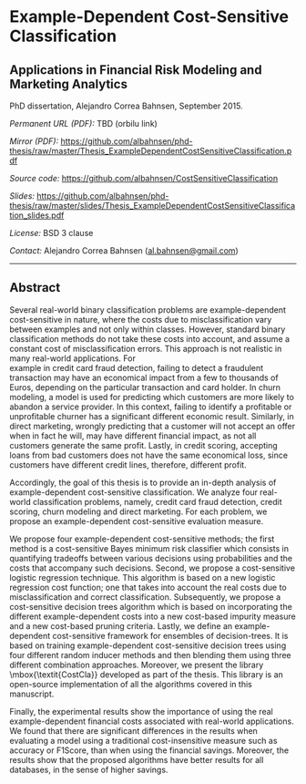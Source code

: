 Example-Dependent Cost-Sensitive Classification
============================
## Applications in Financial Risk Modeling and Marketing Analytics


PhD dissertation, Alejandro Correa Bahnsen, September 2015.

_Permanent URL (PDF):_ TBD (orbilu link)

_Mirror (PDF):_ <https://github.com/albahnsen/phd-thesis/raw/master/Thesis_ExampleDependentCostSensitiveClassification.pdf>

_Source code:_ <https://github.com/albahnsen/CostSensitiveClassification>

_Slides:_ <https://github.com/albahnsen/phd-thesis/raw/master/slides/Thesis_ExampleDependentCostSensitiveClassification_slides.pdf>

_License:_ BSD 3 clause

_Contact:_ Alejandro Correa Bahnsen (<al.bahnsen@gmail.com>)

---

## Abstract

Several real-world binary classification problems are example-dependent cost-sensitive in nature, where the 
costs due to misclassification vary between examples and not only within classes. However, standard binary
classification methods do not take these costs into account, and assume a constant cost of 
misclassification errors. This approach is not realistic in many real-world applications. For  
example in credit card fraud detection, failing to detect a fraudulent transaction may have an 
economical impact from a few to thousands of Euros, depending on the particular transaction and card 
holder. In churn modeling, a model is used for predicting which customers are more likely to 
abandon a service provider. In this context, failing to identify a   profitable or unprofitable 
churner has a significant different economic   result. Similarly, in direct marketing, wrongly 
predicting that a customer   will not accept an offer when in fact he will, may have different 
financial impact, as not all   customers generate the same profit. Lastly, in credit scoring, 
accepting   loans from bad customers does not have the same economical loss, since customers have 
different   credit lines, therefore, different profit.

Accordingly, the goal of this thesis is to provide an in-depth analysis of example-dependent 
cost-sensitive classification. We analyze four real-world classification problems, namely, 
credit card fraud detection, credit scoring, churn modeling and direct marketing. For each problem, 
we propose an example-dependent cost-sensitive evaluation measure.

We propose four example-dependent cost-sensitive methods; the first method is a cost-sensitive 
Bayes minimum risk classifier which consists in quantifying tradeoffs between various decisions 
using probabilities and the costs that accompany such decisions. Second, we propose a
cost-sensitive logistic regression technique. This algorithm is based on a new logistic regression 
cost function; one that takes into account the real costs due to misclassification and correct 
classification. Subsequently, we propose a cost-sensitive decision trees algorithm which is based 
on incorporating the different example-dependent costs into a new cost-based impurity measure and a 
new cost-based pruning criteria. Lastly, we define an example-dependent cost-sensitive framework 
for ensembles of decision-trees. It is based on training example-dependent cost-sensitive 
decision trees using four different random inducer methods and then blending them using three 
different combination approaches. Moreover, we present the library \mbox{\textit{CostCla}} developed 
as part of the thesis. This library is an open-source implementation of all the algorithms covered 
in this manuscript.

Finally, the experimental results show the importance of using the real example-dependent financial 
costs associated with real-world applications. We found that there are significant differences 
in the results when evaluating a model using a traditional cost-insensitive measure such as  
accuracy or F1Score, than when using the financial savings. Moreover, the results show that the 
proposed algorithms have better results for all databases, in the sense of higher savings.
